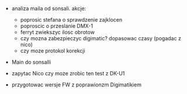 - analiza maila od sonsali. akcje:
	- poprosic stefana o sprawdzenie zajklocen
	- poproscic o przeslanie DMX-1
	- ferryt zwiekszyc ilosc obrotow
	- czy mozna zabezpieczyc digimatic? dopasowac czasy (pogadac z nico)
	- czy moze protokol korekcji
- Main do sonsalli




- zapytac Nico czy moze zrobic ten test z DK-U1
- przygotowac wersje FW z poprawionzm Digimatikiem